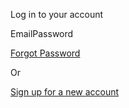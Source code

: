 Log in to your account

EmailPassword

[Forgot Password](https://app.hisabcloud.com/dashboard/login/forgot)

Or

[Sign up for a new account](https://app.hisabcloud.com/dashboard/signup)